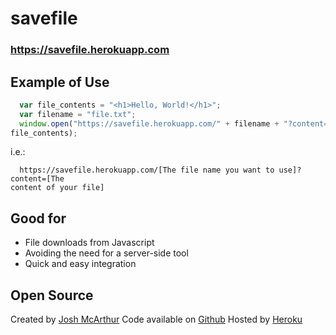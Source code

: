 savefile
===========

### https://savefile.herokuapp.com


Example of Use
----------

``` JavaScript
  var file_contents = "<h1>Hello, World!</h1>";
  var filename = "file.txt";
  window.open("https://savefile.herokuapp.com/" + filename + "?content=" +
file_contents);
```

i.e.:

```
  https://savefile.herokuapp.com/[The file name you want to use]?content=[The
content of your file]
```

Good for
-------

* File downloads from Javascript
* Avoiding the need for a server-side tool
* Quick and easy integration

Open Source
-----------

Created by [Josh McArthur](https://twitter.com/sudojosh)
Code available on [Github](https://github.com/joshmcarthur/savefile)
Hosted by [Heroku](http://heroku.com)
